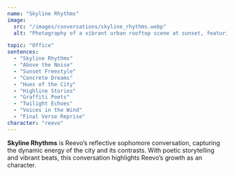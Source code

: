 ```yaml
---
name: "Skyline Rhythms"
image:
  src: "/images/conversations/skyline_rhythms.webp"
  alt: "Photography of a vibrant urban rooftop scene at sunset, featuring a silhouetted figure against a glowing skyline, graffiti art on the walls, and warm orange and purple hues in the sky."

topic: "Office"
sentences:
  - "Skyline Rhythms"
  - "Above the Noise"
  - "Sunset Freestyle"
  - "Concrete Dreams"
  - "Hues of the City"
  - "Highline Stories"
  - "Graffiti Poets"
  - "Twilight Echoes"
  - "Voices in the Wind"
  - "Final Verse Reprise"
character: "reevo"
---
```


**Skyline Rhythms** is Reevo’s reflective sophomore conversation, capturing the dynamic energy of the city and its contrasts. With poetic storytelling and vibrant beats, this conversation highlights Reevo’s growth as an character.
